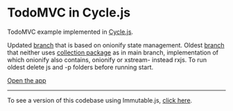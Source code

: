 TodoMVC in Cycle.js
===================

TodoMVC example implemented in [Cycle.js](http://cycle.js.org).

Updated [branch](https://github.com/cyclejs/todomvc-cycle/tree/onionify) that is based on onionify state management. Oldest [branch](https://github.com/cyclejs/todomvc-cycle/tree/gh-pages) that neither uses [collection package](https://github.com/cyclejs/collection) as in main branch, implementation of which onionify also contains, onionify or xstream- instead rxjs. To run oldest delete js and -p folders before running start.

[Open the app]( https://cyclejs.github.io/todomvc-cycle/ )

- - -

To see a version of this codebase using Immutable.js, [click here](https://github.com/cyclejs/todomvc-cycle/pull/9/files).
